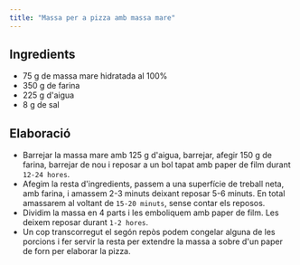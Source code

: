 ```yaml
---
title: "Massa per a pizza amb massa mare"
---
```


## Ingredients

* 75 g de massa mare hidratada al 100%
* 350 g de farina
* 225 g d'aigua
* 8 g de sal  

## Elaboració

- Barrejar la massa mare amb 125 g d'aigua, barrejar, afegir 150 g de farina, barrejar de nou i reposar a un bol tapat amb paper de film durant `12-24 hores`.
- Afegim la resta d'ingredients, passem a una superfície de treball neta, amb farina, i amassem 2-3 minuts deixant reposar 5-6 minuts. En total amassarem al voltant de `15-20 minuts`, sense contar els reposos.
- Dividim la massa en 4 parts i les emboliquem amb paper de film. Les deixem reposar durant `1-2 hores`.
- Un cop transcorregut el segón repòs podem congelar alguna de les porcions i fer servir la resta per extendre la massa a sobre d'un paper de forn per elaborar la pizza.  